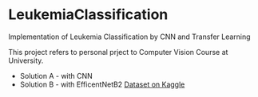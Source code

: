 # LeukemiaClassification
Implementation of Leukemia Classification by CNN and Transfer Learning

This project refers to personal prject to Computer Vision Course at University.

* Solution A - with CNN
* Solution B - with EfficentNetB2 
[Dataset on Kaggle](https://ww2w.kaggle.com/andrewmvd/leukemia-classification)
